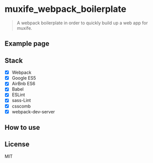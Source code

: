 # muxife_webpack_boilerplate

> A webpack boilerplate in order to quickly build up a web app for muxife.  

## Example page

## Stack

- [x] Webpack
- [x] Google ES5
- [x] AirBnb ES6
- [x] Babel
- [x] ESLint
- [x] sass-Lint
- [x] csscomb
- [x] webpack-dev-server

## How to use

## License

MIT
